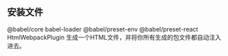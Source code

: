 ## 安装文件
 >>>
 @babel/core babel-loader @babel/preset-env @babel/preset-react
 HtmlWebpackPlugin 生成一个HTML文件，并将你所有生成的包文件都自动注入进去。
 >>>